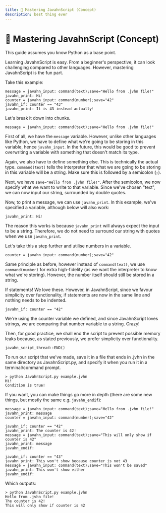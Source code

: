 ```yaml
---
title: 🔧 Mastering JavahnScript (Concept)
description: best thing ever
---
```

# 🔧 Mastering JavahnScript (Concept)
This guide assumes you know Python as a base point.

Learning JavahnScript is easy. From a beginner's perspective, it can look challenging compared to other languages. However, mastering JavahnScript is the fun part.

Take this example:
```
message = javahn_input: command(text);save="Hello from .jvhn file!"
javahn_print: Hi!
counter = javahn_input: command(number);save="42"
javahn_if: counter == "43"
javahn_print: It is 43 instead actually!
```

Let's break it down into chunks.

```
message = javahn_input: command(text);save="Hello from .jvhn file!"
```
First of all, we have the `message` variable. However, unlike other languages like Python, we have to define what we're going to be storing in this variable, hence `javahn_input`. In the future, this would be good to prevent overwriting a variable with something that doesn't match its type.

Again, we also have to define something else. This is technically the actual type. `command(text)` tells the interpreter that what we are going to be storing in this variable will be a string. Make sure this is followed by a semicolon (`;`).

Next, we have `save="Hello from .jvhn file!"`. After the semicolon, we now specify what we want to write to that variable. Since we've chosen "text", we can now input our string, surrounded by double quotes.

Now, to print a message, we can use `javahn_print`. In this example, we've specified a variable, although below will also work:
```
javahn_print: Hi!
```
The reason this works is because `javahn_print` will always expect the input to be a string. Therefore, we do not need to surround our string with quotes when we use `javahn_print`.

Let's take this a step further and utilise numbers in a variable.
```
counter = javahn_input: command(number);save="42"
```
Same principle as before, however instead of `command(text)`, we use `command(number)` for extra high-fidelity (as we want the interpreter to know what we're storing). However, the number itself should still be stored in a string.

If statements! We love these. However, in JavahnScript, since we favour simplicity over functionality, if statements are now in the same line and nothing needs to be indented.
```
javahn_if: counter == "42"
```
We're using the counter variable we defined, and since JavahnScript loves strings, we are comparing that number variable to a string. Crazy!

Then, for good practice, we shall end the script to prevent possible memory leaks because, as stated previously, we prefer simplicity over functionality.
```
javahn_script_thread::END()
```

To run our script that we've made, save it in a file that ends in .jvhn in the same directory as JavahnScript.py, and specify it when you run it in a terminal/command prompt.
```
> python JavahnScript.py example.jvhn
Hi!
Condition is true!
```

If you want, you can make things go more in depth (there are some new things, but mostly the same e.g. `javahn_endif`):
```
message = javahn_input: command(text);save="Hello from .jvhn file!"
javahn_print: message
counter = javahn_input: command(number);save="42"

javahn_if: counter == "42"
javahn_print: The counter is 42!
message = javahn_input: command(text);save="This will only show if counter is 42"
javahn_print: message
javahn_endif:

javahn_if: counter == "43"
javahn_print: This won't show because counter is not 43
message = javahn_input: command(text);save="This won't be saved"
javahn_print: This won't show either
javahn_endif:
```
Which outputs:
```
> python JavahnScript.py example.jvhn
Hello from .jvhn file!
The counter is 42!
This will only show if counter is 42
```
